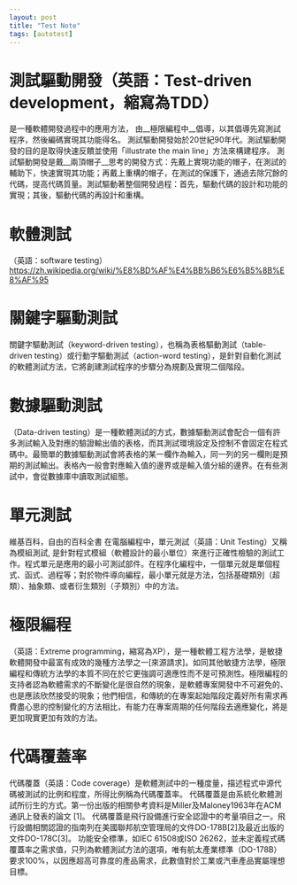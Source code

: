```yaml
---
layout: post
title: "Test Note"
tags: [autotest]
---
```


# 測試驅動開發（英語：Test-driven development，縮寫為TDD）
是一種軟體開發過程中的應用方法，
由__極限編程中__倡導，以其倡導先寫測試程序，然後編碼實現其功能得名。
測試驅動開發始於20世紀90年代。測試驅動開發的目的是取得快速反饋並使用「illustrate the main line」方法來構建程序。
測試驅動開發是戴__兩頂帽子__思考的開發方式：先戴上實現功能的帽子，在測試的輔助下，快速實現其功能；再戴上重構的帽子，在測試的保護下，通過去除冗餘的代碼，提高代碼質量。測試驅動著整個開發過程：首先，驅動代碼的設計和功能的實現；其後，驅動代碼的再設計和重構。

# 軟體測試
（英語：software testing）
https://zh.wikipedia.org/wiki/%E8%BD%AF%E4%BB%B6%E6%B5%8B%E8%AF%95

# 關鍵字驅動測試
關鍵字驅動測試（keyword-driven testing），也稱為表格驅動測試（table-driven testing）或行動字驅動測試（action-word testing），是針對自動化測試的軟體測試方法，它將創建測試程序的步驟分為規劃及實現二個階段。

# 數據驅動測試
（Data-driven testing）是一種軟體測試的方式，數據驅動測試會配合一個有許多測試輸入及對應的驗證輸出值的表格，而其測試環境設定及控制不會固定在程式碼中。最簡單的數據驅動測試會將表格的某一欄作為輸入，同一列的另一欄則是預期的測試輸出。表格內一般會對應輸入值的邊界或是輸入值分組的邊界。在有些測試中，會從數據庫中讀取測試組態。

# 單元測試
維基百科，自由的百科全書
在電腦編程中，單元測試（英語：Unit Testing）又稱為模組測試, 是針對程式模組（軟體設計的最小單位）來進行正確性檢驗的測試工作。程式單元是應用的最小可測試部件。在程序化編程中，一個單元就是單個程式、函式、過程等；對於物件導向編程，最小單元就是方法，包括基礎類別（超類）、抽象類、或者衍生類別（子類別）中的方法。

# 極限編程
（英語：Extreme programming，縮寫為XP），是一種軟體工程方法學，是敏捷軟體開發中最富有成效的幾種方法學之一[來源請求]。如同其他敏捷方法學，極限編程和傳統方法學的本質不同在於它更強調可適應性而不是可預測性。極限編程的支持者認為軟體需求的不斷變化是很自然的現象，是軟體專案開發中不可避免的、也是應該欣然接受的現象；他們相信，和傳統的在專案起始階段定義好所有需求再費盡心思的控制變化的方法相比，有能力在專案周期的任何階段去適應變化，將是更加現實更加有效的方法。

# 代碼覆蓋率
代碼覆蓋（英語：Code coverage）是軟體測試中的一種度量，描述程式中源代碼被測試的比例和程度，所得比例稱為代碼覆蓋率。
代碼覆蓋是由系統化軟體測試所衍生的方式。第一份出版的相關參考資料是Miller及Maloney1963年在ACM通訊上發表的論文 [1]。
代碼覆蓋是飛行設備進行安全認證中的考量項目之一。飛行設備相關認證的指南列在美國聯邦航空管理局的文件DO-178B[2]及最近出版的文件DO-178C[3]。 功能安全標準，如IEC 61508或ISO 26262，並未定義程式碼覆蓋率之需求值，只列為軟體測試方法的選項，唯有航太產業標準（DO-178B）要求100%，以因應超高可靠度的產品需求，此數值對於工業或汽車產品實屬理想目標。